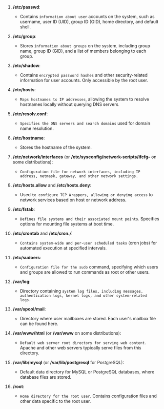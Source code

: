 1. **/etc/passwd**:
   - Contains `information about user` accounts on the system, such as username, user ID (UID), group ID (GID), home directory, and default shell.

2. **/etc/group**:
   - Stores `information about groups` on the system, including group name, group ID (GID), and a list of members belonging to each group.

3. **/etc/shadow**:
   - Contains `encrypted password hashes` and other security-related information for user accounts. Only accessible by the root user.

4. **/etc/hosts**:
   - `Maps hostnames to IP addresses`, allowing the system to resolve hostnames locally without querying DNS servers.

5. **/etc/resolv.conf**:
   - `Specifies the DNS servers and search domains` used for domain name resolution.

6. **/etc/hostname**:
   - Stores the hostname of the system.

7. **/etc/network/interfaces** (or **/etc/sysconfig/network-scripts/ifcfg-<interface>** on some distributions):
   - `Configuration file for network interfaces, including IP address, netmask, gateway, and other network settings.`

8. **/etc/hosts.allow** and **/etc/hosts.deny**:
   - Used `to configure TCP Wrappers, allowing or denying access` to network services based on host or network address.

9. **/etc/fstab**:
   - `Defines file systems and their associated mount points`. Specifies options for mounting file systems at boot time.

10. **/etc/crontab** and **/etc/cron.*/***:
    - `Contains system-wide and per-user scheduled tasks` (cron jobs) for automated execution at specified intervals.

11. **/etc/sudoers**:
    - `Configuration file for the sudo` command, specifying which users and groups are allowed to run commands as root or other users.

12. **/var/log**:
    - Directory containing `system log files, including messages, authentication logs, kernel logs, and other system-related logs.`

13. **/var/spool/mail**:
    - Directory where user mailboxes are stored. Each user's mailbox file can be found here.

14. **/var/www/html** (or **/var/www** on some distributions):
    - `Default web server root directory for serving web content`. Apache and other web servers typically serve files from this directory.

15. **/var/lib/mysql** (or **/var/lib/postgresql** for PostgreSQL):
    - Default data directory for MySQL or PostgreSQL databases, where database files are stored.

16. **/root**:
    - `Home directory for the root user`. Contains configuration files and other data specific to the root user.

